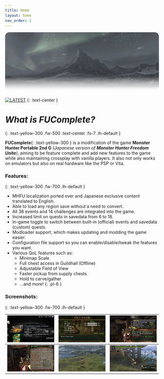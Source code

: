 ```yaml
---
title: Home
layout: home
nav_order: 1
---
```

![PatchLogo](/assets/images/landing_head.png)

[![LATEST](https://img.shields.io/github/v/release/FUComplete/Patch?style=for-the-badge&logo=github&logoColor=ffffff&label=Download%20Latest&color=e7af06)](https://github.com/FUComplete/Patch/releases/latest)
{: .text-center }

# *What is FUComplete?*
{: .text-yellow-300 .fw-500 .text-center .fs-7 .lh-default }

**FUComplete**{: .text-yellow-300 } is a modification of the game **Monster Hunter Portable 2nd G** *(Japanese version of **Monster Hunter Freedom Unite**)*, aiming to be feature complete and add new features to the game while also maintaining crossplay with vanilla players. It also not only works on emulators but also on real hardware like the PSP or Vita.

### Features:
{: .text-yellow-300 .fw-700 .lh-default }

* MHFU localization ported over and Japanese exclusive content translated to English.
* Able to load any region save without a need to convert.
* All 38 events and 14 challenges are integrated into the game.
* Increased limit on quests in savedata from 6 to 18.
* In-game toggle to switch between built-in (official) events and savedata (custom) quests.
* Modloader support, which makes updating and modding the game easier.
* Configuration file support so you can enable/disable/tweak the features you want.
* Various QoL features such as:
  - Minimap Scale
  - Full chest access in Guildhall (Offline)
  - Adjustable Field of View
  - Faster pickup from supply chests
  - Hold to carve/gather
  - ...and more!
{: .pl-6 }

### Screenshots:
{: .text-yellow-300 .fw-700 .lh-default }

| <a href="/assets/images/mod_savedata.png" target="_blank"><img src="/assets/images/mod_savedata.png"></a> | <a href="/assets/images/options_menu.png" target="_blank"><img src="/assets/images/options_menu.png"></a> | <a href="/assets/images/quest_toggle.png" target="_blank"><img src="/assets/images/quest_toggle.png"></a> |
|:---:|:---:|:---:|
| <a href="/assets/images/jdlc_quest.png" target="_blank"><img src="/assets/images/jdlc_quest.png"></a> | <a href="/assets/images/FoV.webp" target="_blank"><img src="/assets/images/FoV-smaller.webp"></a> | <a href="/assets/images/Minimap.webp" target="_blank"><img src="/assets/images/Minimap-smaller.webp"></a> |
